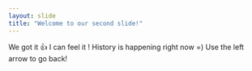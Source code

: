 ```yaml
---
layout: slide
title: "Welcome to our second slide!"
---
```

We got it :+1:
I can feel it ! History is happening right now =) 
Use the left arrow to go back!
